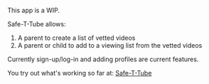 This app is a WIP.

 Safe-T-Tube allows:
 1) A parent to create a list of vetted videos
 2) A parent or child to add to a viewing list from the vetted videos
 
 Currently sign-up/log-in and adding profiles are current features.
 
 You try out what's working so far at: [Safe-T-Tube](https://vast-dawn-24320.herokuapp.com/)